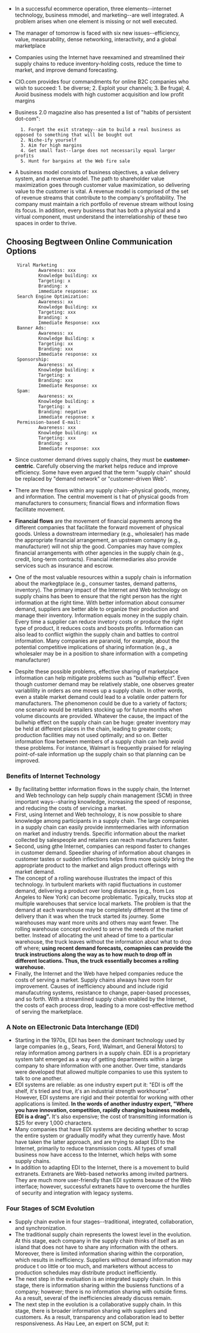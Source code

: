 * In a successful ecommerce operation, three elements--internet technology, business mmodel, and marketing--are well integrated. A problem arises when one element is missing or not well executed.

* The manager of tomorrow is faced with six new issues--efficiency, value, measurability, dense networking, interactivity, and a global marketplace

* Companies using the Internet have reexamined and streamlined their supply chains to reduce inventory-holding costs, reduce the time to market, and improve demand forecasting.

* CIO.com provides four commandments for online B2C companies who wish to succeed: 1. be diverse; 2. Exploit your channels; 3. Be frugal; 4. Avoid business models with high customer acquisition and low profit margins

* Business 2.0 magazine also has presented a list of "habits of persistent dot-com":

        1. Forget the exit strategy--aim to build a real business as opposed to something that will be bought out
        2. Niche-ify yourself
        3. Aim for high margins
        4. Get small fast--large does not necessarily equal larger profits
        5. Hunt for bargains at the Web fire sale

* A business model consists of business objectives, a value delivery system, and a revenue model. The path to shareholder value maximization goes through customer value maximization, so delivering value to the customer is vital. A revenue model is comprised of the set of revenue streams that contribute to the company's profitability. The company must maintain a rich portfolio of revenue stream without losing its focus. In addition, every business that has both a physical and a virtual component, must understand the interrelationship of these two spaces in order to thrive.

## Choosing Begtween Online Communication Options

        Viral Marketing
                Awareness: xxx
                Knowledge building: xx
                Targeting: x
                Branding: x
                immediate response: xx
        Search Engine Optimization:
                Awareness: xx
                Knowledge Building: xx
                Targeting: xxx
                Branding: x
                Immediate Response: xxx
        Banner Ads: 
                Awareness: xx
                Knowledge Building: x
                Targeting: xx
                Branding: xxx
                Immediate response: xx
        Sponsorship: 
                Awareness: xx
                Knowledge building: x
                Targeting: x
                Branding: xxx
                Immediate Response: xx
        Spam: 
                Awareness: xx
                Knowledge building: x
                Targeting: x
                Branding: negative
                immediate response: x
        Permission-based E-mail: 
                Awareness: xxx
                Knowledge building: xx
                Targeting: xxx
                Branding: x
                Immediate response: xxx


* Since customer demand drives supply chains, they must be **customer-centric**. Carefully observing the market helps reduce and improve efficiency. Some have even argued that the term "supply chain" should be replaced by "demand network" or "customer-driven Web".

* There are three flows within any supply chain--physical goods, money, and information. The central movement is t hat of physical goods from manufacturers to consumers; financial flows and information flows facilitate movement.

* **Financial flows** are the movement of financial payments among the different companies that facilitate the forward movement of physical goods. Unless a downstream intermediary (e.g., wholesaler) has made the appropriate financial arrangement, an upstream comapny (e.g., manufacturer) will not ship the good. Companies may have complex financial arrangements with other agencies in the supply chain (e.g., credit, long-term contracts). Financial intermediaries also provide services such as insurance and escrow.

* One of the most valuable resources within a supply chain is information about the markegtplace (e.g., consumer tastes, demand patterns, inventory). The primary impact of the Internet and Web technology on supply chains has been to ensure that the right person has the right information at the right time. With better information about consumer demand, suppliers are better able to organize their production and manage their inventory. Information equals money in the supply chain. Every time a supplier can reduce invetory costs or produce the right type of product, it reduces costs and boosts profits. Information can also lead to conflict wigthin the supply chain and battles to control information. Many companies are paranoid, for example, about the potential competitive implications of sharing information (e.g., a wholesaler may be in a position to share information with a competing manufacturer)

* Despite these possible problems, effective sharing of marketplace information can help mitigate problems such as "bullwhip effect". Even though customer demand may be relatively stable, one observes greater variablility in orders as one moves up a supply chain. In other words, even a stable market demand could lead to a volatile order pattern for manufacturers. The phenomenon could be due to a variety of factors; one scenario would be retailers stocking up for future months when volume discounts are provided. Whatever the cause, the impact of the bullwhip effect on the supply chain can be huge: greater inventory may be held at different places in the chain, leading to greater costs; production facilities may not used optimally; and so on. Better information flow between members of a supply chain can help avoid these problems. For instance, Walmart is frequently praised for relaying point-of-sale information up the supply chain so that planning can be improved.

### Benefits of Internet Technology
* By facilitating bettter information flows in the supply chain, the Internet and Web technology can help supply chain management (SCM) in three important ways--sharing knowledge, increasing the speed of response, and reducing the costs of servicing a market.
* First, using Internet and Web technology, it is now possible to share knowledge among participants in a supply chain. The large companies in a supply chain can easily provide inmntermediaries with information on market and industry trends. Specific information about the market collected by salespeople and retailers can reach manufacturers faster.
* Second, using gthe Internet, companies can respond faster to changes in customer demand. Speedier sharing of information about changes in customer tastes or sudden inflections helps firms more quickly bring the appropriate product to the market and align product offerings with market demand.
* The concept of a rolling warehouse illustrates the impact of this technology. In turbulent markets with rapid fluctuations in customer demand, delivering a product over long distances (e.g., from Los Angeles to New York) can become problematic. Typically, trucks stop at multiple warehouses that service local markets. The problem is that the demand at each warehouse may be completely different at the time of delivery than it was when the truck started its journey. Some warehouses may want more units and others may want fewer. The rolling warehouse concept evolved to serve the needs of the market better. Instead of allocating the unit ahead of time to a particular warehouse, the truck leaves without the information about what to drop off where; **using recent demand forecasts, comapnies can provide the truck instructions along the way as to how much to drop off in different locations. Thus, the truck essentially becomes a rolling warehouse.**
* Finally, the Internet and the Web have helped companies reduce the costs of serving a market. Supply chains alwaays have room for improvement. Causes of inefficiency abound and include rigid manufacutring systems, resistance to change, paper-based processes, and so forth. With a streamlined supply chain enabled by the Internet, the costs of each process drop, leading to a more cost-effective method of serving the marketplace.

### A Note on EElectronic Data Interchange (EDI)
* Starting in the 1970s, EDI has been the dominant technology used by large companies (e.g., Sears, Ford, Walmart, and General Motors) to relay information among partners in a supply chain. EDI is a proprietary system taht emerged as a way of getting departments within a large company to share information with one another. Over time, standards were developed that allowed multiple companies to use this system to talk to one another.
* EDI systems are reliable: as one industry expert put it: "EDI is off the shelf, it's tried and true, it's an industrial strength workhourse". However, EDI systems are rigid and their potential for working with other applications is limited. **In the words of another industry expert, "Where you have innovation, competition, rapidly changing business models, EDI is a drag".** It's also expensive; the cost of transmitting information is $25 for every 1,000 characters.
* Many companies that have EDI systems are deciding whether to scrap the entire system or gradually modify what they currently have. Most have taken the latter approach, and are trying to adapt EDI to the Internet, primarily to reduce transmission costs. All types of small business now have access to the Internet, which helps with some supply chains.
* In addition to adapting EDI to the Internet, there is a movement to build extranets. Extranets are Web-based networks among invited partners. They are much more user-friendly than EDI systems beause of the Web interface; however, successful extranets have to overcome the hurdles of security and integration with legacy systems.

### Four Stages of SCM Evolution
* Supply chain evolve in four stages--traditional, integrated, collaboration, and synchronization.
* The traditional supply chain represents the lowest level in the evolution. At this stage, each company in the supply chain thinks of itself as an island that does not have to share any information with the others. Moreover, there is limited information sharing within the corporation, which results in inefficiency. Suppliers without demand information may produce t oo little or too much, and marketers without access to production schedules may distribute product inefficiently.
* The next step in the evoluation is an integrated supply chain. In this stage, there is information sharing within the busienss functions of a company; however; there is no information sharing with outside firms. As a result, several of the inefficiencies already discuss remain.
* The next step in the evolution is a collaborative supply chain. In this stage, there is broader information sharing with suppliers and customers. As a result, transparency and collaboration lead to better responsiveness. As Hau Lee, an expert on SCM, put it:

                